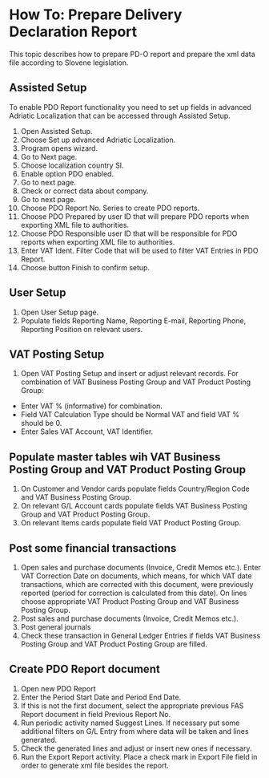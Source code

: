 # How To: Prepare Delivery Declaration Report

This topic describes how to prepare PD-O report and prepare the xml data file according to Slovene legislation.

## Assisted Setup

To enable PDO Report functionality you need to set up fields in advanced Adriatic Localization that can be accessed through Assisted Setup.

1. Open Assisted Setup.
2. Choose Set up advanced Adriatic Localization.
3. Program opens wizard.
4. Go to Next page.
5. Choose localization country SI.
6. Enable option PDO enabled.
7. Go to next page.
8. Check or correct data about company.
9. Go to next page.
10. Choose PDO Report No. Series to create PDO reports.
11. Choose PDO Prepared by user ID that will prepare PDO reports when exporting XML file to authorities.
12. Choose PDO Responsible user ID that will be responsible for PDO reports when exporting XML file to authorities.
13. Enter VAT Ident. Filter Code that will be used to filter VAT Entries in PDO Report. 
14. Choose button Finish to confirm setup.

## User Setup

1. Open User Setup page.
2. Populate fields Reporting Name, Reporting E-mail, Reporting Phone, Reporting Position on relevant users.

## VAT Posting Setup

1. Open VAT Posting Setup and insert or adjust relevant records. For combination of VAT Business Posting Group and VAT Product Posting Group:
- Enter VAT % (informative) for combination.
- Field VAT Calculation Type should be Normal VAT and field VAT % should be 0.
- Enter Sales VAT Account, VAT Identifier.

## Populate master tables wih VAT Business Posting Group and VAT Product Posting Group

1. On Customer and Vendor cards populate fields Country/Region Code and VAT Business Posting Group.
2. On relevant G/L Account cards populate fields VAT Business Posting Group and VAT Product Posting Group.
3. On relevant Items cards populate field VAT Product Posting Group.

## Post some financial transactions

1. Open sales and purchase documents (Invoice, Credit Memos etc.). Enter VAT Correction Date on documents, which means, for which VAT date transactions, which are corrected with this document, were previously reported (period for correction is calculated from this date). On lines choose appropriate VAT Product Posting Group and VAT Business Posting Group.
2. Post sales and purchase documents (Invoice, Credit Memos etc.). 
3. Post general journals
4. Check these transaction in General Ledger Entries if fields  VAT Business Posting Group and VAT Product Posting Group are filled.

## Create PDO Report document

1. Open new PDO Report
2. Enter the Period Start Date and Period End Date.
3. If this is not the first document, select the appropriate previous FAS Report document in field Previous Report No.
4. Run periodic activity named Suggest Lines. If necessary put some additional filters on G/L Entry from where data will be taken and lines generated.
5. Check the generated lines and adjust or insert new ones if necessary.
6. Run the Export Report activity. Place a check mark in Export File field in order to generate xml file besides the report.